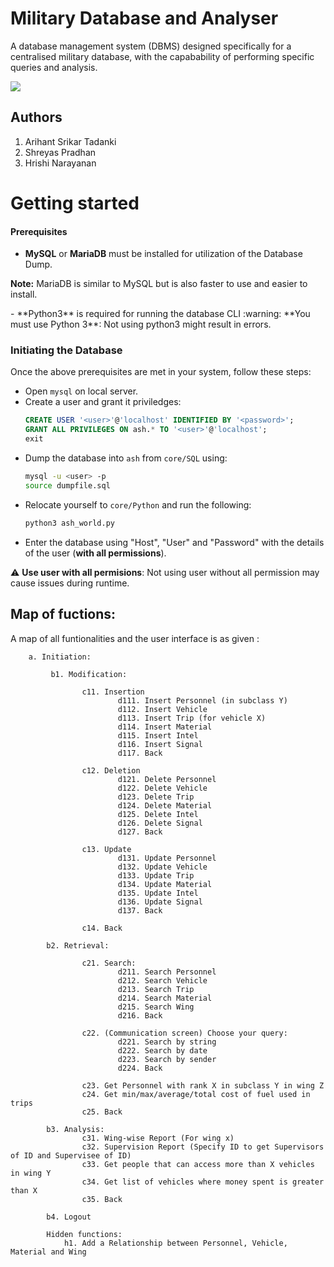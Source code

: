# Military Database and Analyser

A database management system (DBMS) designed specifically for a centralised military database, with the capabability of performing specific queries and analysis.

<img src="https://images-ext-1.discordapp.net/external/GlyDNhll4UnT-4iPOZrJbpBWqvgJoo8iOm13QRJYsFI/https/cdn2.cloudpro.co.uk/sites/cloudprod7/files/military_security.jpg?width=659&height=454">

## Authors
1. Arihant Srikar Tadanki
2. Shreyas Pradhan 
3. Hrishi Narayanan

# Getting started 

#### Prerequisites
- **MySQL** or **MariaDB** must be installed for utilization of the Database Dump.
<div class="panel-body">
  
**Note:** MariaDB is similar to MySQL but is also faster to use and easier to install.
 
 </div>
- **Python3** is required for running the database CLI
:warning: **You must use Python 3**: Not using python3 might result in errors.

### Initiating the Database
Once the above prerequisites are met in your system, follow these steps:

- Open `mysql` on local server.
- Create a user and grant it priviledges: 
	```sql
    CREATE USER '<user>'@'localhost' IDENTIFIED BY '<password>';
    GRANT ALL PRIVILEGES ON ash.* TO '<user>'@'localhost';
    exit
	```
- Dump the  database into `ash` from `core/SQL` using:
	```bash
	mysql -u <user> -p 
	source dumpfile.sql
	```
- Relocate yourself to `core/Python` and run the following:
    ```bash
    python3 ash_world.py 
    ```
- Enter the database using "Host", "User" and "Password" with the details of the user (**with all permissions**).
                                       
:warning: **Use user with all permisions**: Not using user without all permission may cause issues during runtime.

## Map of fuctions:

A map of all funtionalities and the user interface is as given :
```
    a. Initiation:

         b1. Modification:

                c11. Insertion
                        d111. Insert Personnel (in subclass Y)
                        d112. Insert Vehicle
                        d113. Insert Trip (for vehicle X)
                        d114. Insert Material
                        d115. Insert Intel
                        d116. Insert Signal
                        d117. Back

                c12. Deletion
                        d121. Delete Personnel
                        d122. Delete Vehicle
                        d123. Delete Trip
                        d124. Delete Material
                        d125. Delete Intel
                        d126. Delete Signal
                        d127. Back

                c13. Update
                        d131. Update Personnel
                        d132. Update Vehicle
                        d133. Update Trip
                        d134. Update Material
                        d135. Update Intel
                        d136. Update Signal
                        d137. Back

                c14. Back

        b2. Retrieval:

                c21. Search:
                        d211. Search Personnel
                        d212. Search Vehicle
                        d213. Search Trip
                        d214. Search Material
                        d215. Search Wing
                        d216. Back

                c22. (Communication screen) Choose your query:
                        d221. Search by string
                        d222. Search by date
                        d223. Search by sender
                        d224. Back

                c23. Get Personnel with rank X in subclass Y in wing Z
                c24. Get min/max/average/total cost of fuel used in trips
                c25. Back

        b3. Analysis:
                c31. Wing-wise Report (For wing x)
                c32. Supervision Report (Specify ID to get Supervisors of ID and Supervisee of ID)
                c33. Get people that can access more than X vehicles in wing Y
                c34. Get list of vehicles where money spent is greater than X
                c35. Back

        b4. Logout
           
        Hidden functions:
            h1. Add a Relationship between Personnel, Vehicle, Material and Wing           

```


